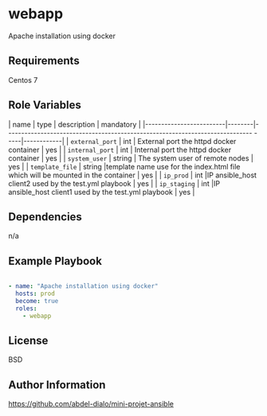 webapp
=========

Apache installation using docker

Requirements
------------

Centos 7

Role Variables
--------------

| name                    | type   | description                                                                       | mandatory |
|-------------------------|--------|----------------------------------------------------------------------------- -----|------------|
| `external_port`         | int    | External port the httpd docker container                                           |   yes     |
| `internal_port`         | int    | Internal port the httpd docker container                                           |   yes     |
| `system_user`           | string | The system user of remote nodes                                                    |   yes     |
| `template_file`         | string |template name use for the index.html file which will be mounted in the container    |   yes     |
| `ip_prod`               | int    |IP ansible_host client2 used by the test.yml playbook                               |   yes     |
| `ip_staging`            | int    |IP ansible_host client1 used by the test.yml playbook                               |   yes     |

Dependencies
------------

n/a

Example Playbook
----------------

```yaml

- name: "Apache installation using docker"
  hosts: prod
  become: true
  roles:
    - webapp

```

License
-------

BSD

Author Information
------------------
https://github.com/abdel-dialo/mini-projet-ansible

